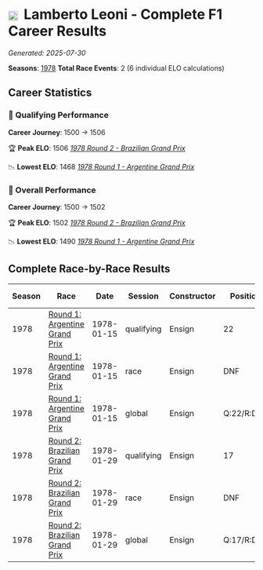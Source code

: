 # <img src="https://upload.wikimedia.org/wikipedia/commons/0/03/Flag_of_Italy.svg" alt="Italy" width="20" height="auto" style="vertical-align: middle; margin-right: 5px;" onerror="this.outerHTML='🇮🇹'; this.style.marginRight='5px';"/> Lamberto Leoni - Complete F1 Career Results

*Generated: 2025-07-30*

**Seasons**: [1978](../seasons/1978-season-report.md)
**Total Race Events**: 2 (6 individual ELO calculations)

## Career Statistics

### 🏁 Qualifying Performance
**Career Journey**: 1500 → 1506

🏆 **Peak ELO**: 1506
   *[1978 Round 2 - Brazilian Grand Prix](../seasons/1978-season-report.md#round-2-brazilian-grand-prix)*

📉 **Lowest ELO**: 1468
   *[1978 Round 1 - Argentine Grand Prix](../seasons/1978-season-report.md#round-1-argentine-grand-prix)*

### 🌟 Overall Performance
**Career Journey**: 1500 → 1502

🏆 **Peak ELO**: 1502
   *[1978 Round 2 - Brazilian Grand Prix](../seasons/1978-season-report.md#round-2-brazilian-grand-prix)*

📉 **Lowest ELO**: 1490
   *[1978 Round 1 - Argentine Grand Prix](../seasons/1978-season-report.md#round-1-argentine-grand-prix)*


## Complete Race-by-Race Results

| Season | Race | Date | Session | Constructor | Position | Starting ELO | ELO Change | Final ELO | Teammate |
|--------|------|------|---------|-------------|----------|--------------|------------|-----------|----------|
| 1978 | [Round 1: Argentine Grand Prix](../seasons/1978-season-report.md#round-1-argentine-grand-prix) | 1978-01-15 | qualifying | Ensign | 22 | 1500 | -32 | 1468 | <img src="https://upload.wikimedia.org/wikipedia/commons/a/a4/Flag_of_the_United_States.svg" alt="United States" width="20" height="auto" style="vertical-align: middle; margin-right: 5px;" onerror="this.outerHTML='🇺🇸'; this.style.marginRight='5px';"/> Danny Ongais |
| 1978 | [Round 1: Argentine Grand Prix](../seasons/1978-season-report.md#round-1-argentine-grand-prix) | 1978-01-15 | race | Ensign | DNF | 1500 | N/A | 1500 | <img src="https://upload.wikimedia.org/wikipedia/commons/a/a4/Flag_of_the_United_States.svg" alt="United States" width="20" height="auto" style="vertical-align: middle; margin-right: 5px;" onerror="this.outerHTML='🇺🇸'; this.style.marginRight='5px';"/> Danny Ongais |
| 1978 | [Round 1: Argentine Grand Prix](../seasons/1978-season-report.md#round-1-argentine-grand-prix) | 1978-01-15 | global | Ensign | Q:22/R:DNF | 1500 | -10 | 1490 | <img src="https://upload.wikimedia.org/wikipedia/commons/a/a4/Flag_of_the_United_States.svg" alt="United States" width="20" height="auto" style="vertical-align: middle; margin-right: 5px;" onerror="this.outerHTML='🇺🇸'; this.style.marginRight='5px';"/> Danny Ongais |
| 1978 | [Round 2: Brazilian Grand Prix](../seasons/1978-season-report.md#round-2-brazilian-grand-prix) | 1978-01-29 | qualifying | Ensign | 17 | 1468 | +38 | 1506 | <img src="https://upload.wikimedia.org/wikipedia/commons/a/a4/Flag_of_the_United_States.svg" alt="United States" width="20" height="auto" style="vertical-align: middle; margin-right: 5px;" onerror="this.outerHTML='🇺🇸'; this.style.marginRight='5px';"/> Danny Ongais |
| 1978 | [Round 2: Brazilian Grand Prix](../seasons/1978-season-report.md#round-2-brazilian-grand-prix) | 1978-01-29 | race | Ensign | DNF | 1500 | N/A | 1500 | <img src="https://upload.wikimedia.org/wikipedia/commons/a/a4/Flag_of_the_United_States.svg" alt="United States" width="20" height="auto" style="vertical-align: middle; margin-right: 5px;" onerror="this.outerHTML='🇺🇸'; this.style.marginRight='5px';"/> Danny Ongais |
| 1978 | [Round 2: Brazilian Grand Prix](../seasons/1978-season-report.md#round-2-brazilian-grand-prix) | 1978-01-29 | global | Ensign | Q:17/R:DNF | 1490 | +11 | 1502 | <img src="https://upload.wikimedia.org/wikipedia/commons/a/a4/Flag_of_the_United_States.svg" alt="United States" width="20" height="auto" style="vertical-align: middle; margin-right: 5px;" onerror="this.outerHTML='🇺🇸'; this.style.marginRight='5px';"/> Danny Ongais |
